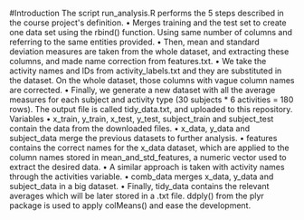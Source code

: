 #Introduction 
The script run_analysis.R performs the 5 steps described in the course project's definition.
•	Merges training and the test set to create one data set using the rbind() function. Using same number of columns and referring to the same entities provided.
•	Then, mean and standard deviation measures are taken from the whole dataset, and extracting these columns, and made name correction from features.txt.
•	We take the activity names and IDs from activity_labels.txt and they are substituted in the dataset. On the whole dataset, those columns with vague column names are corrected.
•	Finally, we generate a new dataset with all the average measures for each subject and activity type (30 subjects * 6 activities = 180 rows). The output file is called tidy_data.txt, and uploaded to this repository.
Variables
•	x_train, y_train, x_test, y_test, subject_train and subject_test contain the data from the downloaded files.
•	x_data, y_data and subject_data merge the previous datasets to further analysis.
•	features contains the correct names for the x_data dataset, which are applied to the column names stored in mean_and_std_features, a numeric vector used to extract the desired data.
•	A similar approach is taken with activity names through the activities variable.
•	comb_data merges x_data, y_data and subject_data in a big dataset.
•	Finally, tidy_data contains the relevant averages which will be later stored in a .txt file. ddply() from the plyr package is used to apply colMeans() and ease the development.

